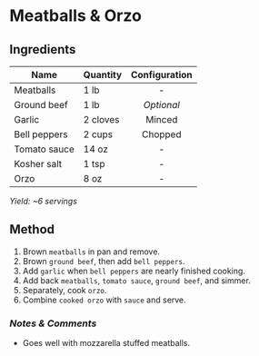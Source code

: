 # Meatballs & Orzo

## Ingredients

| Name         | Quantity | Configuration |
| ------------ | -------- | :-----------: |
| Meatballs    | 1 lb     |       -       |
| Ground beef  | 1 lb     |  _Optional_   |
| Garlic       | 2 cloves |    Minced     |
| Bell peppers | 2 cups   |    Chopped    |
| Tomato sauce | 14 oz    |       -       |
| Kosher salt  | 1 tsp    |       -       |
| Orzo         | 8 oz     |       -       |

_Yield: ~6 servings_

## Method

1. Brown `meatballs` in pan and remove.
1. Brown `ground beef`, then add `bell peppers`.
1. Add `garlic` when `bell peppers` are nearly finished cooking.
1. Add back `meatballs`, `tomato sauce`, `ground beef`, and simmer.
1. Separately, cook `orzo`.
1. Combine `cooked orzo` with `sauce` and serve.

### _Notes & Comments_

- Goes well with mozzarella stuffed meatballs.
